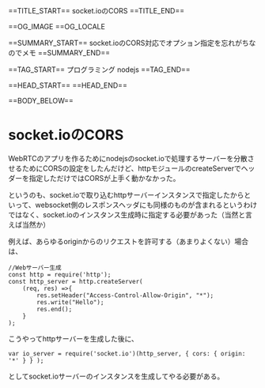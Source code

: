 ==TITLE_START==
socket.ioのCORS
==TITLE_END==

==OG_IMAGE 
==OG_LOCALE 

==SUMMARY_START==
socket.ioのCORS対応でオプション指定を忘れがちなのでメモ
==SUMMARY_END==

==TAG_START==
プログラミング nodejs
==TAG_END==

==HEAD_START==
==HEAD_END==

==BODY_BELOW==

# socket.ioのCORS

WebRTCのアプリを作るためにnodejsのsocket.ioで処理するサーバーを分散させるためにCORSの設定をしたんだけど、httpモジュールのcreateServerでヘッダーを指定しただけではCORSが上手く動かなかった。

というのも、socket.ioで取り込むhttpサーバーインスタンスで指定したからといって、websocket側のレスポンスヘッダにも同様のものが含まれるというわけではなく、socket.ioのインスタンス生成時に指定する必要があった（当然と言えば当然か）


例えば、あらゆるoriginからのリクエストを許可する（あまりよくない）場合は、

```
//Webサーバー生成
const http = require('http');
const http_server = http.createServer(
    (req, res) =>{
        res.setHeader("Access-Control-Allow-Origin", "*");
        res.write("Hello");
        res.end();
    }
);

```
こうやってhttpサーバーを生成した後に、

```
var io_server = require('socket.io')(http_server, { cors: { origin: '*' } } );

```

としてsocket.ioサーバーのインスタンスを生成してやる必要がある。


